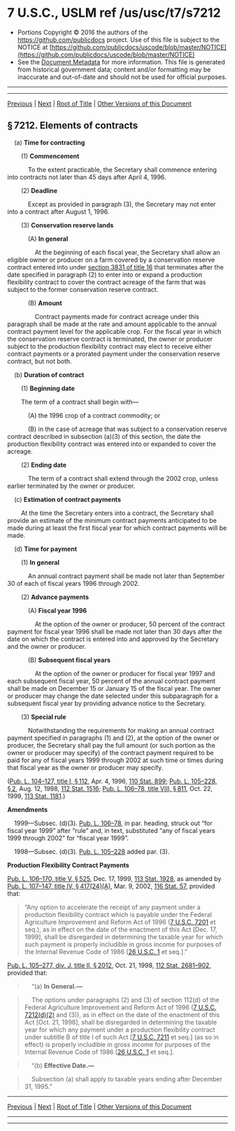 ---
---

# 7 U.S.C., USLM ref /us/usc/t7/s7212

* Portions Copyright © 2016 the authors of the https://github.com/publicdocs project.
  Use of this file is subject to the NOTICE at [https://github.com/publicdocs/uscode/blob/master/NOTICE](https://github.com/publicdocs/uscode/blob/master/NOTICE)
* See the [Document Metadata](././../../../../..//README.md) for more information.
  This file is generated from historical government data; content and/or formatting may be inaccurate and out-of-date and should not be used for official purposes.

----------
----------

[Previous](./../../../../..//us/usc/t7/ch100/schII/m__us_usc_t7_s7211.md) | [Next](./../../../../..//us/usc/t7/ch100/schII/m__us_usc_t7_s7213.md) | [Root of Title](./../../../../../) | [Other Versions of this Document](https://publicdocs.github.io/go/links?ns=uslm&ref=%2Fus%2Fusc%2Ft7%2Fs7212)

## § 7212. Elements of contracts

    (a) __Time for contracting__ 

        (1) __Commencement__ 

            To the extent practicable, the Secretary shall commence entering into contracts not later than 45 days after April 4, 1996.

        (2) __Deadline__ 

            Except as provided in paragraph (3), the Secretary may not enter into a contract after August 1, 1996.

        (3) __Conservation reserve lands__ 

            (A) __In general__ 

                At the beginning of each fiscal year, the Secretary shall allow an eligible owner or producer on a farm covered by a conservation reserve contract entered into under [section 3831 of title 16][/us/usc/t16/s3831] that terminates after the date specified in paragraph (2) to enter into or expand a production flexibility contract to cover the contract acreage of the farm that was subject to the former conservation reserve contract.

            (B) __Amount__ 

                Contract payments made for contract acreage under this paragraph shall be made at the rate and amount applicable to the annual contract payment level for the applicable crop. For the fiscal year in which the conservation reserve contract is terminated, the owner or producer subject to the production flexibility contract may elect to receive either contract payments or a prorated payment under the conservation reserve contract, but not both.

    (b) __Duration of contract__ 

        (1) __Beginning date__ 

        The term of a contract shall begin with—

            (A) the 1996 crop of a contract commodity; or

            (B) in the case of acreage that was subject to a conservation reserve contract described in subsection (a)(3) of this section, the date the production flexibility contract was entered into or expanded to cover the acreage.

        (2) __Ending date__ 

            The term of a contract shall extend through the 2002 crop, unless earlier terminated by the owner or producer.

    (c) __Estimation of contract payments__ 

        At the time the Secretary enters into a contract, the Secretary shall provide an estimate of the minimum contract payments anticipated to be made during at least the first fiscal year for which contract payments will be made.

    (d) __Time for payment__ 

        (1) __In general__ 

            An annual contract payment shall be made not later than September 30 of each of fiscal years 1996 through 2002.

        (2) __Advance payments__ 

            (A) __Fiscal year 1996__ 

                At the option of the owner or producer, 50 percent of the contract payment for fiscal year 1996 shall be made not later than 30 days after the date on which the contract is entered into and approved by the Secretary and the owner or producer.

            (B) __Subsequent fiscal years__ 

                At the option of the owner or producer for fiscal year 1997 and each subsequent fiscal year, 50 percent of the annual contract payment shall be made on December 15 or January 15 of the fiscal year. The owner or producer may change the date selected under this subparagraph for a subsequent fiscal year by providing advance notice to the Secretary.

        (3) __Special rule__ 

            Notwithstanding the requirements for making an annual contract payment specified in paragraphs (1) and (2), at the option of the owner or producer, the Secretary shall pay the full amount (or such portion as the owner or producer may specify) of the contract payment required to be paid for any of fiscal years 1999 through 2002 at such time or times during that fiscal year as the owner or producer may specify.

([Pub. L. 104–127, title I, § 112][/us/pl/104/127/s112], Apr. 4, 1996, [110 Stat. 899][/us/stat/110/899]; [Pub. L. 105–228, § 2][/us/pl/105/228/s2], Aug. 12, 1998, [112 Stat. 1516][/us/stat/112/1516]; [Pub. L. 106–78, title VIII, § 811][/us/pl/106/78/s811], Oct. 22, 1999, [113 Stat. 1181][/us/stat/113/1181].)

 __Amendments__ 

    1999—Subsec. (d)(3). [Pub. L. 106–78][/us/pl/106/78], in par. heading, struck out “for fiscal year 1999” after “rule” and, in text, substituted “any of fiscal years 1999 through 2002” for “fiscal year 1999”.

    1998—Subsec. (d)(3). [Pub. L. 105–228][/us/pl/105/228] added par. (3).

 __Production Flexibility Contract Payments__ 

[Pub. L. 106–170, title V, § 525][/us/pl/106/170/s525], Dec. 17, 1999, [113 Stat. 1928][/us/stat/113/1928], as amended by [Pub. L. 107–147, title IV, § 417(24)(A)][/us/pl/107/147/s417/24/A], Mar. 9, 2002, [116 Stat. 57][/us/stat/116/57], provided that: 

> “Any option to accelerate the receipt of any payment under a production flexibility contract which is payable under the Federal Agriculture Improvement and Reform Act of 1996 ([7 U.S.C. 7201][/us/usc/t7/s7201] et seq.), as in effect on the date of the enactment of this Act \[Dec. 17, 1999\], shall be disregarded in determining the taxable year for which such payment is properly includible in gross income for purposes of the Internal Revenue Code of 1986 \[[26 U.S.C. 1][/us/usc/t26/s1] et seq.\].”

[Pub. L. 105–277, div. J, title II, § 2012][/us/pl/105/277/s2012], Oct. 21, 1998, [112 Stat. 2681–902][/us/stat/112/2681-902], provided that:

>     “(a) __In General.—__ 

>     The options under paragraphs (2) and (3) of section 112(d) of the Federal Agriculture Improvement and Reform Act of 1996 ([7 U.S.C. 7212(d)(2)][/us/usc/t7/s7212/d/2] and (3)), as in effect on the date of the enactment of this Act \[Oct. 21, 1998\], shall be disregarded in determining the taxable year for which any payment under a production flexibility contract under subtitle B of title I of such Act \[[7 U.S.C. 7211][/us/usc/t7/s7211] et seq.\] (as so in effect) is properly includible in gross income for purposes of the Internal Revenue Code of 1986 \[[26 U.S.C. 1][/us/usc/t26/s1] et seq.\].

>     “(b) __Effective Date.—__ 

>     Subsection (a) shall apply to taxable years ending after December 31, 1995.”

----------

[Previous](./../../../../..//us/usc/t7/ch100/schII/m__us_usc_t7_s7211.md) | [Next](./../../../../..//us/usc/t7/ch100/schII/m__us_usc_t7_s7213.md) | [Root of Title](./../../../../../) | [Other Versions of this Document](https://publicdocs.github.io/go/links?ns=uslm&ref=%2Fus%2Fusc%2Ft7%2Fs7212)

----------
----------

[/us/usc/t16/s3831]: https://publicdocs.github.io/go/links?ns=uslm&ref=%2Fus%2Fusc%2Ft16%2Fs3831
[/us/pl/104/127/s112]: https://publicdocs.github.io/go/links?ns=uslm&ref=%2Fus%2Fpl%2F104%2F127%2Fs112
[/us/stat/110/899]: https://publicdocs.github.io/go/links?ns=uslm&ref=%2Fus%2Fstat%2F110%2F899
[/us/pl/105/228/s2]: https://publicdocs.github.io/go/links?ns=uslm&ref=%2Fus%2Fpl%2F105%2F228%2Fs2
[/us/stat/112/1516]: https://publicdocs.github.io/go/links?ns=uslm&ref=%2Fus%2Fstat%2F112%2F1516
[/us/pl/106/78/s811]: https://publicdocs.github.io/go/links?ns=uslm&ref=%2Fus%2Fpl%2F106%2F78%2Fs811
[/us/stat/113/1181]: https://publicdocs.github.io/go/links?ns=uslm&ref=%2Fus%2Fstat%2F113%2F1181
[/us/pl/106/78]: https://publicdocs.github.io/go/links?ns=uslm&ref=%2Fus%2Fpl%2F106%2F78
[/us/pl/105/228]: https://publicdocs.github.io/go/links?ns=uslm&ref=%2Fus%2Fpl%2F105%2F228
[/us/pl/106/170/s525]: https://publicdocs.github.io/go/links?ns=uslm&ref=%2Fus%2Fpl%2F106%2F170%2Fs525
[/us/stat/113/1928]: https://publicdocs.github.io/go/links?ns=uslm&ref=%2Fus%2Fstat%2F113%2F1928
[/us/pl/107/147/s417/24/A]: https://publicdocs.github.io/go/links?ns=uslm&ref=%2Fus%2Fpl%2F107%2F147%2Fs417%2F24%2FA
[/us/stat/116/57]: https://publicdocs.github.io/go/links?ns=uslm&ref=%2Fus%2Fstat%2F116%2F57
[/us/usc/t7/s7201]: https://publicdocs.github.io/go/links?ns=uslm&ref=%2Fus%2Fusc%2Ft7%2Fs7201
[/us/usc/t26/s1]: https://publicdocs.github.io/go/links?ns=uslm&ref=%2Fus%2Fusc%2Ft26%2Fs1
[/us/pl/105/277/s2012]: https://publicdocs.github.io/go/links?ns=uslm&ref=%2Fus%2Fpl%2F105%2F277%2Fs2012
[/us/stat/112/2681-902]: https://publicdocs.github.io/go/links?ns=uslm&ref=%2Fus%2Fstat%2F112%2F2681-902
[/us/usc/t7/s7212/d/2]: https://publicdocs.github.io/go/links?ns=uslm&ref=%2Fus%2Fusc%2Ft7%2Fs7212%2Fd%2F2
[/us/usc/t7/s7211]: https://publicdocs.github.io/go/links?ns=uslm&ref=%2Fus%2Fusc%2Ft7%2Fs7211
[/us/usc/t26/s1]: https://publicdocs.github.io/go/links?ns=uslm&ref=%2Fus%2Fusc%2Ft26%2Fs1


